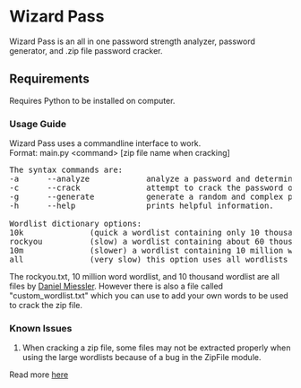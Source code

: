 # Wizard Pass
Wizard Pass is an all in one password strength analyzer, password generator, and .zip file password cracker.


## Requirements
Requires Python to be installed on computer.


### Usage Guide
Wizard Pass uses a commandline interface to work. <br>
Format: main.py &#60;command&#62; [zip file name when cracking]

<pre>
The syntax commands are:
-a      --analyze            analyze a password and determine it's complexity
-c      --crack              attempt to crack the password of a .zip file using word lists by Daniel Miessler
-g      --generate           generate a random and complex password
-h      --help               prints helpful information.

Wordlist dictionary options:
10k              (quick a wordlist containing only 10 thousand words to be used.
rockyou          (slow) a wordlist containing about 60 thousand words
10m              (slower) a wordlist containing 10 million words
all              (very slow) this option uses all wordlists in this program.
</pre>

The rockyou.txt, 10 million word wordlist, and 10 thousand wordlist are all files by [Daniel Miessler](https://github.com/danielmiessler). However there is also a file called "custom_wordlist.txt" which you can use to add your own words to be used to crack the zip file.


### Known Issues
1) When cracking a zip file, some files may not be extracted properly when using the large wordlists because of a bug in the ZipFile module.

Read more [here](https://github.com/python/cpython/pull/12242)